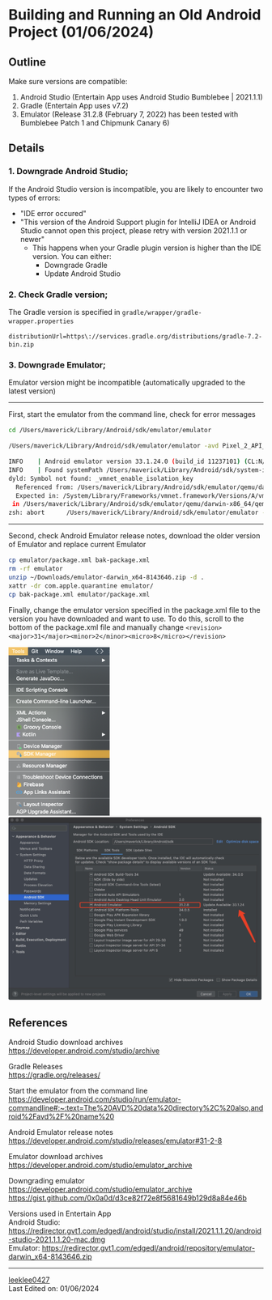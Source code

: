 # Building and Running an Old Android Project (01/06/2024)

## Outline
Make sure versions are compatible:
1. Android Studio (Entertain App uses Android Studio Bumblebee | 2021.1.1)
2. Gradle (Entertain App uses v7.2)
3. Emulator (Release 31.2.8 (February 7, 2022) has been tested with Bumblebee Patch 1 and Chipmunk Canary 6)


## Details

### 1. Downgrade Android Studio;  
If the Android Studio version is incompatible, you are likely to encounter two types of errors:  
* "IDE error occured"
* "This version of the Android Support plugin for IntelliJ IDEA or Android Studio cannot open this project, please retry with version 2021.1.1 or newer"
    - This happens when your Gradle plugin version is higher than the IDE version. You can either:
        - Downgrade Gradle
        - Update Android Studio

### 2. Check Gradle version;
The Gradle version is specified in ```gradle/wrapper/gradle-wrapper.properties```
```
distributionUrl=https\://services.gradle.org/distributions/gradle-7.2-bin.zip
```

### 3. Downgrade Emulator;  
Emulator version might be incompatible (automatically upgraded to the latest version)  

---

First, start the emulator from the command line, check for error messages  

```bash
cd /Users/maverick/Library/Android/sdk/emulator/emulator
```

```bash
/Users/maverick/Library/Android/sdk/emulator/emulator -avd Pixel_2_API_27 -netdelay none -netspeed full
```

```bash
INFO    | Android emulator version 33.1.24.0 (build_id 11237101) (CL:N/A)
INFO    | Found systemPath /Users/maverick/Library/Android/sdk/system-images/android-27/google_apis_playstore/x86/
dyld: Symbol not found: _vmnet_enable_isolation_key
  Referenced from: /Users/maverick/Library/Android/sdk/emulator/qemu/darwin-x86_64/qemu-system-i386 (which was built for Mac OS X 11.1)
  Expected in: /System/Library/Frameworks/vmnet.framework/Versions/A/vmnet
 in /Users/maverick/Library/Android/sdk/emulator/qemu/darwin-x86_64/qemu-system-i386
zsh: abort      /Users/maverick/Library/Android/sdk/emulator/emulator -avd Pixel_2_API_27
```

---

Second, check Android Emulator release notes, download the older version of Emulator and replace current Emulator  

```bash
cp emulator/package.xml bak-package.xml
rm -rf emulator
unzip ~/Downloads/emulator-darwin_x64-8143646.zip -d .
xattr -dr com.apple.quarantine emulator/
cp bak-package.xml emulator/package.xml
```

Finally, change the emulator version specified in the package.xml file to the version you have downloaded and want to use. To do this, scroll to the bottom of the package.xml file and manually change ```<revision><major>31</major><minor>2</minor><micro>8</micro></revision>```  


<img src="./sdk_manager.jpg" alt="SDK Manager" width="200">  
<img src="./emulator_version.jpg" alt="Emulator version" width="500">  
<!-- ![Emulator version](./emulator_version.jpg) -->



## References
Android Studio download archives  
https://developer.android.com/studio/archive  

Gradle Releases  
https://gradle.org/releases/  

Start the emulator from the command line  
https://developer.android.com/studio/run/emulator-commandline#:~:text=The%20AVD%20data%20directory%2C%20also,android%2Favd%2F%20name%20  

Android Emulator release notes  
https://developer.android.com/studio/releases/emulator#31-2-8  

Emulator download archives  
https://developer.android.com/studio/emulator_archive  

Downgrading emulator  
https://developer.android.com/studio/emulator_archive  
https://gist.github.com/0x0a0d/d3ce82f72e8f5681649b129d8a84e46b  


Versions used in Entertain App  
Android Studio: https://redirector.gvt1.com/edgedl/android/studio/install/2021.1.1.20/android-studio-2021.1.1.20-mac.dmg  
Emulator: https://redirector.gvt1.com/edgedl/android/repository/emulator-darwin_x64-8143646.zip  

---

[leeklee0427](https://github.com/leeklee0427)  
Last Edited on: 01/06/2024
